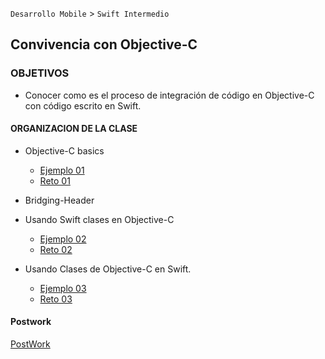 
`Desarrollo Mobile` > `Swift Intermedio`

## Convivencia con Objective-C

### OBJETIVOS 

- Conocer como es el proceso de integración de código en Objective-C con código escrito en Swift.

#### ORGANIZACION DE LA CLASE 

- Objective-C basics

	- [Ejemplo 01](Ejemplo-01)
	- [Reto 01](Reto-01)

- Bridging-Header

- Usando Swift clases en Objective-C

	- [Ejemplo 02](Ejemplo-02)
	- [Reto 02](Reto-02)

- Usando Clases de Objective-C en Swift. 

	- [Ejemplo 03](Ejemplo-03)
	- [Reto 03](Reto-03)

#### Postwork
[PostWork](Postwork)
